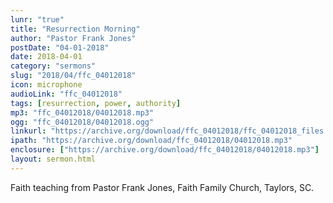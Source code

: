 ```yaml
---
lunr: "true"
title: "Resurrection Morning"
author: "Pastor Frank Jones"
postDate: "04-01-2018"
date: 2018-04-01
category: "sermons"
slug: "2018/04/ffc_04012018"
icon: microphone
audioLink: "ffc_04012018"
tags: [resurrection, power, authority]
mp3: "ffc_04012018/04012018.mp3"
ogg: "ffc_04012018/04012018.ogg"
linkurl: "https://archive.org/download/ffc_04012018/ffc_04012018_files.xml"
ipath: "https://archive.org/download/ffc_04012018/04012018.mp3"
enclosure: ["https://archive.org/download/ffc_04012018/04012018.mp3"]
layout: sermon.html
---
```


Faith teaching from Pastor Frank Jones, Faith Family Church, Taylors, SC.
